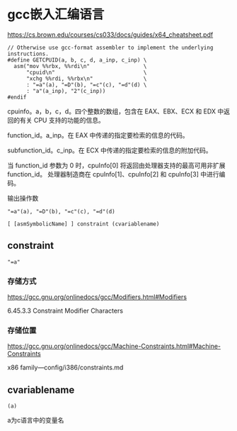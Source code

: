# gcc嵌入汇编语言

https://cs.brown.edu/courses/cs033/docs/guides/x64_cheatsheet.pdf


```
// Otherwise use gcc-format assembler to implement the underlying instructions.
#define GETCPUID(a, b, c, d, a_inp, c_inp) \
  asm("mov %%rbx, %%rdi\n"                 \
      "cpuid\n"                            \
      "xchg %%rdi, %%rbx\n"                \
      : "=a"(a), "=D"(b), "=c"(c), "=d"(d) \
      : "a"(a_inp), "2"(c_inp))
#endif
```

cpuinfo。a，b，c，d。四个整数的数组，包含在 EAX、EBX、ECX 和 EDX 中返回的有关 CPU 支持的功能的信息。

function_id。a_inp。在 EAX 中传递的指定要检索的信息的代码。

subfunction_id。c_inp。在 ECX 中传递的指定要检索的信息的附加代码。

当 function_id 参数为 0 时，cpuInfo[0] 将返回由处理器支持的最高可用非扩展 function_id。 处理器制造商在 cpuInfo[1]、cpuInfo[2] 和 cpuInfo[3] 中进行编码。

输出操作数

```
"=a"(a), "=D"(b), "=c"(c), "=d"(d)
```

```
[ [asmSymbolicName] ] constraint (cvariablename)
```

## constraint

```
"=a"
```

### 存储方式

https://gcc.gnu.org/onlinedocs/gcc/Modifiers.html#Modifiers

6.45.3.3 Constraint Modifier Characters

### 存储位置

https://gcc.gnu.org/onlinedocs/gcc/Machine-Constraints.html#Machine-Constraints

x86 family—config/i386/constraints.md

## cvariablename

```
(a)
```

a为c语言中的变量名

